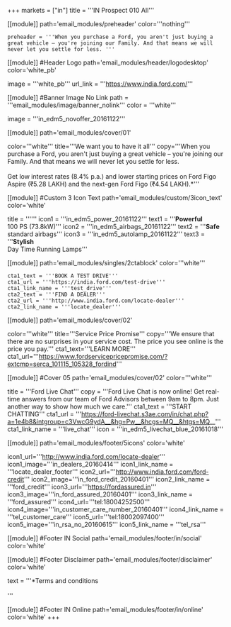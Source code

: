 +++
markets = ["in"]
title = '''IN Prospect 010 All'''

[[module]]
path='email_modules/preheader'
color='''nothing'''

	preheader = '''When you purchase a Ford, you aren't just buying a great vehicle – you're joining our Family. And that means we will never let you settle for less. '''

[[module]] #Header Logo
path='email_modules/header/logodesktop'
color='white_pb'

  image = '''white_pb'''
  url_link = '''https://www.india.ford.com/'''

[[module]] #Banner Image No Link
path = '''email_modules/image/banner_nolink'''
color = '''white'''
  
  image = '''in_edm5_novoffer_20161122'''

[[module]]
path='email_modules/cover/01'

color='''white'''
title='''We want you to have it all'''
copy='''When you purchase a Ford, you aren't just buying a great vehicle – you're joining our Family. And that means we will never let you settle for less.<br /><br />Get low interest rates (8.4% p.a.) and lower starting prices on Ford Figo Aspire (₹5.28 LAKH) and the next-gen Ford Figo (₹4.54 LAKH).*'''

[[module]] #Custom 3 Icon Text
path='email_modules/custom/3icon_text'
color='white'

  title = ''''''
  icon1 = '''in_edm5_power_20161122'''
  text1 = '''<span style="font-weight:bold">Powerful</span><br />100 PS (73.8kW)'''
  icon2 = '''in_edm5_airbags_20161122'''
  text2 = '''<span style="font-weight:bold">Safe</span><br />standard airbags'''
  icon3 = '''in_edm5_autolamp_20161122'''
  text3 = '''<span style="font-weight:bold">Stylish</span><br />Day Time Running Lamps'''

[[module]]
path='email_modules/singles/2ctablock'
color='''white'''
	
	cta1_text = '''BOOK A TEST DRIVE'''
	cta1_url = '''https://india.ford.com/test-drive'''
	cta1_link_name = '''test_drive'''
    cta2_text = '''FIND A DEALER'''
	cta2_url = '''http://www.india.ford.com/locate-dealer'''
	cta2_link_name = '''locate_dealer'''

[[module]]
path='email_modules/cover/02'

color='''white'''
title='''Service Price Promise'''
copy='''We ensure that there are no surprises in your service cost. The price you see online is the price you pay.'''
cta1_text='''LEARN MORE'''
cta1_url='''https://www.fordservicepricepromise.com/?extcmp=serca_101115_105328_fordind'''

[[module]] #Cover 05
path='email_modules/cover/02'
color='''white'''

  title = '''Ford Live Chat'''
  copy = '''Ford Live Chat is now online! Get real-time answers from our team of Ford Advisors between 9am to 8pm. Just another way to show how much we care.'''
  cta1_text = '''START CHATTING'''
  cta1_url = '''https://ford-livechat.s3ae.com/in/chat.php?a=1e4b8&intgroup=c3VwcG9ydA__&hg=Pw__&hcgs=MQ__&htgs=MQ__'''
  cta1_link_name = '''live_chat'''
  icon = '''in_edm5_livechat_blue_20161018'''

[[module]]
path='email_modules/footer/5icons'
color='white'

  icon1_url='''http://www.india.ford.com/locate-dealer'''
  icon1_image='''in_dealers_20160414'''
  icon1_link_name = '''locate_dealer_footer'''
  icon2_url='''http://www.india.ford.com/ford-credit'''
  icon2_image='''in_ford_credit_20160401'''
  icon2_link_name = '''ford_credit'''
  icon3_url='''https://fordassured.in'''
  icon3_image='''in_ford_assured_20160401'''
  icon3_link_name = '''ford_assured'''
  icon4_url='''tel:18004252500'''
  icon4_image='''in_customer_care_number_20160401'''
  icon4_link_name = '''tel_customer_care'''
  icon5_url='''tel:18002097400'''
  icon5_image='''in_rsa_no_20160615'''
  icon5_link_name = '''tel_rsa'''
    
[[module]] #Footer IN Social
path='email_modules/footer/in/social'
color='white'

[[module]] #Footer Disclaimer
path='email_modules/footer/disclaimer'
color='white'

  text = '''*Terms and conditions <br /><br />'''

[[module]] #Footer IN Online
path='email_modules/footer/in/online'
color='white'
+++